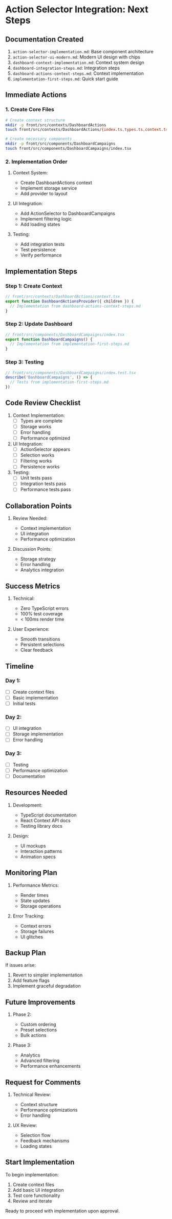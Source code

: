 # Action Selector Integration: Next Steps

## Documentation Created
1. `action-selector-implementation.md`: Base component architecture
2. `action-selector-ui-modern.md`: Modern UI design with chips
3. `dashboard-context-implementation.md`: Context system design
4. `dashboard-integration-steps.md`: Integration steps
5. `dashboard-actions-context-steps.md`: Context implementation
6. `implementation-first-steps.md`: Quick start guide

## Immediate Actions

### 1. Create Core Files
```bash
# Create context structure
mkdir -p front/src/contexts/DashboardActions
touch front/src/contexts/DashboardActions/{index.ts,types.ts,context.tsx,storage.ts}

# Create necessary components
mkdir -p front/src/components/DashboardCampaigns
touch front/src/components/DashboardCampaigns/index.tsx
```

### 2. Implementation Order

1. Context System:
   - Create DashboardActions context
   - Implement storage service
   - Add provider to layout

2. UI Integration:
   - Add ActionSelector to DashboardCampaigns
   - Implement filtering logic
   - Add loading states

3. Testing:
   - Add integration tests
   - Test persistence
   - Verify performance

## Implementation Steps

### Step 1: Create Context
```typescript
// front/src/contexts/DashboardActions/context.tsx
export function DashboardActionsProvider({ children }) {
  // Implementation from dashboard-actions-context-steps.md
}
```

### Step 2: Update Dashboard
```typescript
// front/src/components/DashboardCampaigns/index.tsx
export function DashboardCampaigns() {
  // Implementation from implementation-first-steps.md
}
```

### Step 3: Testing
```typescript
// front/src/components/DashboardCampaigns/index.test.tsx
describe('DashboardCampaigns', () => {
  // Tests from implementation-first-steps.md
})
```

## Code Review Checklist

1. Context Implementation:
   - [ ] Types are complete
   - [ ] Storage works
   - [ ] Error handling
   - [ ] Performance optimized

2. UI Integration:
   - [ ] ActionSelector appears
   - [ ] Selection works
   - [ ] Filtering works
   - [ ] Persistence works

3. Testing:
   - [ ] Unit tests pass
   - [ ] Integration tests pass
   - [ ] Performance tests pass

## Collaboration Points

1. Review Needed:
   - Context implementation
   - UI integration
   - Performance optimization

2. Discussion Points:
   - Storage strategy
   - Error handling
   - Analytics integration

## Success Metrics

1. Technical:
   - Zero TypeScript errors
   - 100% test coverage
   - < 100ms render time

2. User Experience:
   - Smooth transitions
   - Persistent selections
   - Clear feedback

## Timeline

### Day 1:
- [ ] Create context files
- [ ] Basic implementation
- [ ] Initial tests

### Day 2:
- [ ] UI integration
- [ ] Storage implementation
- [ ] Error handling

### Day 3:
- [ ] Testing
- [ ] Performance optimization
- [ ] Documentation

## Resources Needed

1. Development:
   - TypeScript documentation
   - React Context API docs
   - Testing library docs

2. Design:
   - UI mockups
   - Interaction patterns
   - Animation specs

## Monitoring Plan

1. Performance Metrics:
   - Render times
   - State updates
   - Storage operations

2. Error Tracking:
   - Context errors
   - Storage failures
   - UI glitches

## Backup Plan

If issues arise:
1. Revert to simpler implementation
2. Add feature flags
3. Implement graceful degradation

## Future Improvements

1. Phase 2:
   - Custom ordering
   - Preset selections
   - Bulk actions

2. Phase 3:
   - Analytics
   - Advanced filtering
   - Performance enhancements

## Request for Comments

1. Technical Review:
   - Context structure
   - Performance optimizations
   - Error handling

2. UX Review:
   - Selection flow
   - Feedback mechanisms
   - Loading states

## Start Implementation

To begin implementation:

1. Create context files
2. Add basic UI integration
3. Test core functionality
4. Review and iterate

Ready to proceed with implementation upon approval.
